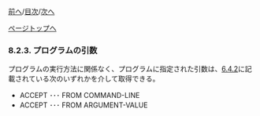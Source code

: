 <!--navi start1-->
[前へ](8-2-2.md)/[目次](https://momo2584.github.io/opensourcecobol.github.io/markdown/TOC.html)/[次へ](8-2-4.md)
<!--navi end1-->
<!--navi start2-->

[ページトップへ](8-2-3.md)
<!--navi end2-->
### 8.2.3. プログラムの引数

プログラムの実行方法に関係なく、プログラムに指定された引数は、[6.4.2](6-4-2.md)に記載されている次のいずれかを介して取得できる。

- ACCEPT ･･･ FROM COMMAND-LINE
- ACCEPT ･･･ FROM ARGUMENT-VALUE

